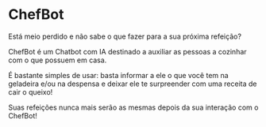 # ChefBot
Está meio perdido e não sabe o que fazer para a sua próxima refeição?

ChefBot é um Chatbot com IA destinado a auxiliar as pessoas a cozinhar com o que possuem em casa.

É bastante simples de usar: basta informar a ele o que você tem na geladeira e/ou na despensa e deixar ele te surpreender com uma receita de cair o queixo!

Suas refeições nunca mais serão as mesmas depois da sua interação com o ChefBot!
